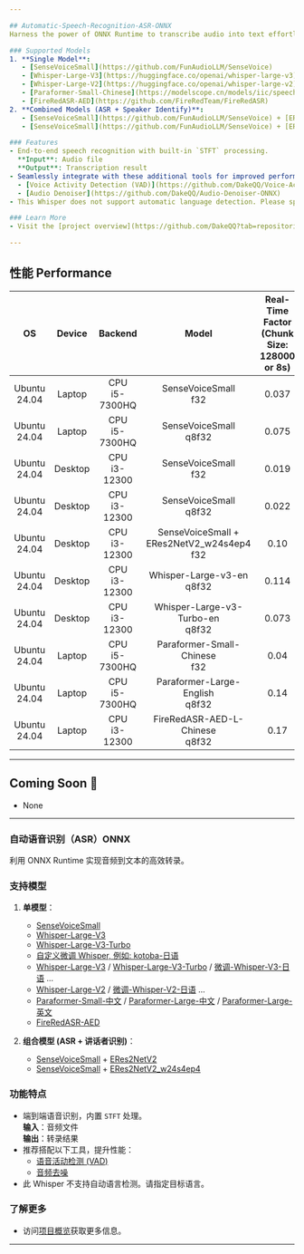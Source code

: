 ```yaml
---

## Automatic-Speech-Recognition-ASR-ONNX  
Harness the power of ONNX Runtime to transcribe audio into text effortlessly.

### Supported Models  
1. **Single Model**:  
   - [SenseVoiceSmall](https://github.com/FunAudioLLM/SenseVoice)
   - [Whisper-Large-V3](https://huggingface.co/openai/whisper-large-v3) / [Whisper-Large-V3-Turbo](https://huggingface.co/openai/whisper-large-v3-turbo) / [Fine-Tune-Whisper-V3-Japanese](https://huggingface.co/kotoba-tech/kotoba-whisper-v2.0) ...
   - [Whisper-Large-V2](https://huggingface.co/openai/whisper-large-v2) / [Fine-Tune-Whisper-V2-Japanese](https://huggingface.co/clu-ling/whisper-large-v2-japanese-5k-steps) ...
   - [Paraformer-Small-Chinese](https://modelscope.cn/models/iic/speech_paraformer_asr_nat-zh-cn-16k-common-vocab8358-tensorflow1) / [Paraformer-Large-Chinese](https://modelscope.cn/models/iic/speech_paraformer-large_asr_nat-zh-cn-16k-common-vocab8404-pytorch) / [Paraformer-Large-English](https://modelscope.cn/models/iic/speech_paraformer_asr-en-16k-vocab4199-pytorch)
   - [FireRedASR-AED](https://github.com/FireRedTeam/FireRedASR)
2. **Combined Models (ASR + Speaker Identify)**:  
   - [SenseVoiceSmall](https://github.com/FunAudioLLM/SenseVoice) + [ERes2NetV2](https://modelscope.cn/models/iic/speech_eres2netv2_sv_zh-cn_16k-common/summary)  
   - [SenseVoiceSmall](https://github.com/FunAudioLLM/SenseVoice) + [ERes2NetV2_w24s4ep4](https://modelscope.cn/models/iic/speech_eres2netv2w24s4ep4_sv_zh-cn_16k-common)

### Features  
- End-to-end speech recognition with built-in `STFT` processing.  
  **Input**: Audio file  
  **Output**: Transcription result  
- Seamlessly integrate with these additional tools for improved performance:  
  - [Voice Activity Detection (VAD)](https://github.com/DakeQQ/Voice-Activity-Detection-VAD-ONNX)  
  - [Audio Denoiser](https://github.com/DakeQQ/Audio-Denoiser-ONNX)
- This Whisper does not support automatic language detection. Please specify a target language.

### Learn More  
- Visit the [project overview](https://github.com/DakeQQ?tab=repositories) for further details.

---
```


## 性能 Performance  

| **OS**          | **Device** | **Backend**           | **Model**                                      | **Real-Time Factor**<br>(Chunk Size: 128000 or 8s) |
|:----------------:|:----------:|:---------------------:|:---------------------------------------------:|:--------------------------------------------------:|
| Ubuntu 24.04     | Laptop     | CPU<br>i5-7300HQ     | SenseVoiceSmall<br>f32                           | 0.037                                              |
| Ubuntu 24.04     | Laptop     | CPU<br>i5-7300HQ     | SenseVoiceSmall<br>q8f32                         | 0.075                                              |
| Ubuntu 24.04     | Desktop    | CPU<br>i3-12300      | SenseVoiceSmall<br>f32                           | 0.019                                              |
| Ubuntu 24.04     | Desktop    | CPU<br>i3-12300      | SenseVoiceSmall<br>q8f32                         | 0.022                                              |
| Ubuntu 24.04     | Desktop    | CPU<br>i3-12300      | SenseVoiceSmall + <br>ERes2NetV2_w24s4ep4<br>f32 | 0.10                                               |
| Ubuntu 24.04     | Desktop    | CPU<br>i3-12300      | Whisper-Large-v3-en<br>q8f32                     | 0.114                                              |
| Ubuntu 24.04     | Desktop    | CPU<br>i3-12300      | Whisper-Large-v3-Turbo-en<br>q8f32               | 0.073                                              |
| Ubuntu 24.04     | Laptop     | CPU<br>i5-7300HQ     | Paraformer-Small-Chinese<br>f32                  | 0.04                                               |
| Ubuntu 24.04     | Laptop     | CPU<br>i5-7300HQ     | Paraformer-Large-English<br>q8f32                | 0.14                                               |
| Ubuntu 24.04     | Laptop     | CPU<br>i3-12300      | FireRedASR-AED-L-Chinese<br>q8f32                | 0.17                                               |


---

## Coming Soon 🚀  
- None

---

### 自动语音识别（ASR）ONNX  
利用 ONNX Runtime 实现音频到文本的高效转录。

### 支持模型  
1. **单模型**：  
   - [SenseVoiceSmall](https://github.com/FunAudioLLM/SenseVoice)
   - [Whisper-Large-V3](https://huggingface.co/openai/whisper-large-v3)
   - [Whisper-Large-V3-Turbo](https://huggingface.co/openai/whisper-large-v3-turbo)
   - [自定义微调 Whisper, 例如: kotoba-日语](https://huggingface.co/kotoba-tech/kotoba-whisper-v2.0)
   - [Whisper-Large-V3](https://huggingface.co/openai/whisper-large-v3) / [Whisper-Large-V3-Turbo](https://huggingface.co/openai/whisper-large-v3-turbo) / [微调-Whisper-V3-日语](https://huggingface.co/kotoba-tech/kotoba-whisper-v2.0) ...
   - [Whisper-Large-V2](https://huggingface.co/openai/whisper-large-v2) / [微调-Whisper-V2-日语](https://huggingface.co/clu-ling/whisper-large-v2-japanese-5k-steps) ...
   - [Paraformer-Small-中文](https://modelscope.cn/models/iic/speech_paraformer_asr_nat-zh-cn-16k-common-vocab8358-tensorflow1) / [Paraformer-Large-中文](https://modelscope.cn/models/iic/speech_paraformer-large_asr_nat-zh-cn-16k-common-vocab8404-pytorch) / [Paraformer-Large-英文](https://modelscope.cn/models/iic/speech_paraformer_asr-en-16k-vocab4199-pytorch)
   - [FireRedASR-AED](https://github.com/FireRedTeam/FireRedASR)

2. **组合模型 (ASR + 讲话者识别)**：  
   - [SenseVoiceSmall](https://github.com/FunAudioLLM/SenseVoice) + [ERes2NetV2](https://modelscope.cn/models/iic/speech_eres2netv2_sv_zh-cn_16k-common/summary)  
   - [SenseVoiceSmall](https://github.com/FunAudioLLM/SenseVoice) + [ERes2NetV2_w24s4ep4](https://modelscope.cn/models/iic/speech_eres2netv2w24s4ep4_sv_zh-cn_16k-common)  

### 功能特点  
- 端到端语音识别，内置 `STFT` 处理。  
  **输入**：音频文件  
  **输出**：转录结果  
- 推荐搭配以下工具，提升性能：  
  - [语音活动检测 (VAD)](https://github.com/DakeQQ/Voice-Activity-Detection-VAD-ONNX)  
  - [音频去噪](https://github.com/DakeQQ/Audio-Denoiser-ONNX)
- 此 Whisper 不支持自动语言检测。请指定目标语言。

### 了解更多  
- 访问[项目概览](https://github.com/DakeQQ?tab=repositories)获取更多信息。

---
